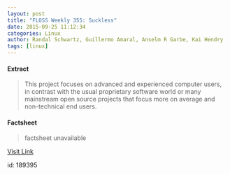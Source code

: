 ```yaml
---
layout: post
title: "FLOSS Weekly 355: Suckless"
date: 2015-09-25 11:12:34
categories: Linux
author: Randal Schwartz, Guillermo Amaral, Anselm R Garbe, Kai Hendry
tags: [linux]
---
```



#### Extract
>This project focuses on advanced and experienced computer users, in contrast with the usual proprietary software world or many mainstream open source projects that focus more on average and non-technical end users.

#### Factsheet
>factsheet unavailable

[Visit Link](http://lxer.com/module/newswire/ext_link.php?rid=219724)

id:  189395
